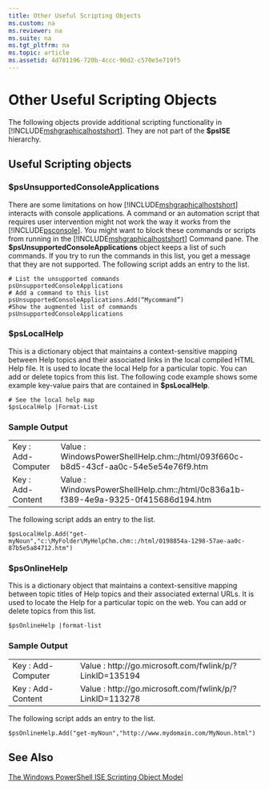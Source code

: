 ```yaml
---
title: Other Useful Scripting Objects
ms.custom: na
ms.reviewer: na
ms.suite: na
ms.tgt_pltfrm: na
ms.topic: article
ms.assetid: 4d781196-720b-4ccc-90d2-c570e5e719f5
---
```

# Other Useful Scripting Objects
  The following objects provide additional scripting functionality in [!INCLUDE[mshgraphicalhostshort](../Token/mshgraphicalhostshort_md.md)]. They are not part of the **$psISE** hierarchy.

## Useful Scripting objects

### $psUnsupportedConsoleApplications
 There are some limitations on how [!INCLUDE[mshgraphicalhostshort](../Token/mshgraphicalhostshort_md.md)] interacts with console applications. A command or an automation script that requires user intervention might not work the way it works from the [!INCLUDE[psconsole](../Token/psconsole_md.md)]. You might want to block these commands or scripts from running in the [!INCLUDE[mshgraphicalhostshort](../Token/mshgraphicalhostshort_md.md)] Command pane. The **$psUnsupportedConsoleApplications** object keeps a list of such commands. If you try to run the commands in this list, you get a message that they are not supported. The following script adds an entry to the list.

```
# List the unsupported commands
psUnsupportedConsoleApplications
# Add a command to this list
psUnsupportedConsoleApplications.Add(“Mycommand”)
#Show the augmented list of commands
psUnsupportedConsoleApplications

```

### $psLocalHelp
 This is a dictionary object that maintains a context\-sensitive mapping between Help topics and their associated links in the local compiled HTML Help file. It is used to locate the local Help for a particular topic. You can add or delete topics from this list. The following code example shows some example key\-value pairs that are contained in **$psLocalHelp**.

```
# See the local help map
$psLocalHelp |Format-List

```

### Sample Output

|||
|-|-|
|Key : Add\-Computer|Value : WindowsPowerShellHelp.chm::\/html\/093f660c\-b8d5\-43cf\-aa0c\-54e5e54e76f9.htm|
|Key : Add\-Content|Value : WindowsPowerShellHelp.chm::\/html\/0c836a1b\-f389\-4e9a\-9325\-0f415686d194.htm|

 The following script adds an entry to the list.

```
$psLocalHelp.Add("get-myNoun","c:\MyFolder\MyHelpChm.chm::/html/0198854a-1298-57ae-aa0c-87b5e5a84712.htm")
```

### $psOnlineHelp
 This is a dictionary object that maintains a context\-sensitive mapping between topic titles of Help topics and their associated external URLs. It is used to locate the Help for a particular topic on the web. You can add or delete topics from this list.

```
$psOnlineHelp |format-list

```

### Sample Output

|||
|-|-|
|Key : Add\-Computer|Value : http:\/\/go.microsoft.com\/fwlink\/p\/?LinkID\=135194|
|Key : Add\-Content|Value : http:\/\/go.microsoft.com\/fwlink\/p\/?LinkID\=113278|

 The following script adds an entry to the list.

```
$psOnlineHelp.Add("get-myNoun","http://www.mydomain.com/MyNoun.html")
```

## See Also
 [The Windows PowerShell ISE Scripting Object Model](../Topic/The-Windows-PowerShell-ISE-Scripting-Object-Model.md)

  